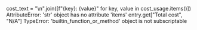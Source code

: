  cost_text = "\n".join([f"{key}: {value}" for key, value in cost_usage.items()])
AttributeError: 'str' object has no attribute 'items'
entry.get["Total cost", "N/A"]
TypeError: 'builtin_function_or_method' object is not subscriptable
